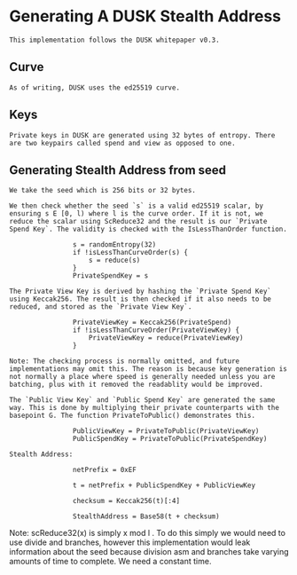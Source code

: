 # Generating A DUSK Stealth Address

```text
This implementation follows the DUSK whitepaper v0.3.
```

## Curve

```text
As of writing, DUSK uses the ed25519 curve.
```

## Keys

```text
Private keys in DUSK are generated using 32 bytes of entropy. There are two keypairs called spend and view as opposed to one. 
```

## Generating Stealth Address from seed

```text
We take the seed which is 256 bits or 32 bytes.

We then check whether the seed `s` is a valid ed25519 scalar, by ensuring s E [0, l) where l is the curve order. If it is not, we reduce the scalar using ScReduce32 and the result is our `Private Spend Key`. The validity is checked with the IsLessThanOrder function.

                s = randomEntropy(32)
                if !isLessThanCurveOrder(s) {
                    s = reduce(s)
                }
                PrivateSpendKey = s

The Private View Key is derived by hashing the `Private Spend Key` using Keccak256. The result is then checked if it also needs to be reduced, and stored as the `Private View Key`.

                PrivateViewKey = Keccak256(PrivateSpend)
                if !isLessThanCurveOrder(PrivateViewKey) {
                    PrivateViewKey = reduce(PrivateViewKey)
                }

Note: The checking process is normally omitted, and future implementations may omit this. The reason is because key generation is not normally a place where speed is generally needed unless you are batching, plus with it removed the readablity would be improved.

The `Public View Key` and `Public Spend Key` are generated the same way. This is done by multiplying their private counterparts with the basepoint G. The function PrivateToPublic() demonstrates this.

                PublicViewKey = PrivateToPublic(PrivateViewKey)
                PublicSpendKey = PrivateToPublic(PrivateSpendKey)

Stealth Address:

                netPrefix = 0xEF

                t = netPrefix + PublicSpendKey + PublicViewKey 

                checksum = Keccak256(t)[:4]

                StealthAddress = Base58(t + checksum)
```

Note: scReduce32\(x\) is simply x mod l . To do this simply we would need to use divide and branches, however this implementation would leak information about the seed because division asm and branches take varying amounts of time to complete. We need a constant time.

